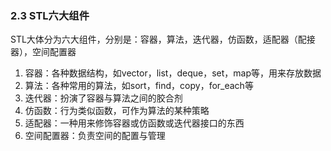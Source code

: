 ### 2.3 STL六大组件

STL大体分为六大组件，分别是：容器，算法，迭代器，仿函数，适配器（配接器），空间配置器

1. 容器：各种数据结构，如vector，list，deque，set，map等，用来存放数据
2. 算法：各种常用的算法，如sort，find，copy，for_each等
3. 迭代器：扮演了容器与算法之间的胶合剂
4. 仿函数：行为类似函数，可作为算法的某种策略
5. 适配器：一种用来修饰容器或仿函数或迭代器接口的东西
6. 空间配置器：负责空间的配置与管理